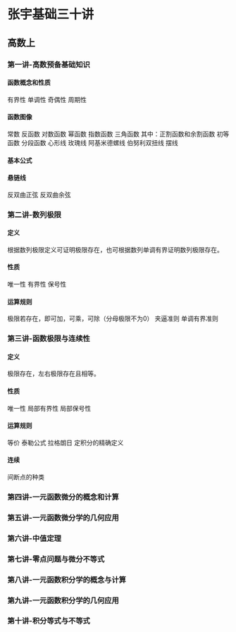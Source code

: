 # 张宇基础三十讲

## 高数上

### 第一讲-高数预备基础知识

#### 函数概念和性质

有界性
单调性
奇偶性
周期性

#### 函数图像

常数
反函数
对数函数
幂函数
指数函数
三角函数
       其中：正割函数和余割函数
初等函数
分段函数
心形线 
玫瑰线
阿基米德螺线
伯努利双扭线
摆线

#### 基本公式

#### 悬链线
反双曲正弦
反双曲余弦

### 第二讲-数列极限

#### 定义

根据数列极限定义可证明极限存在，也可根据数列单调有界证明数列极限存在。

#### 性质

唯一性
有界性
保号性

#### 运算规则

极限若存在，即可加，可乘，可除（分母极限不为0）
夹逼准则
单调有界准则

### 第三讲-函数极限与连续性

#### 定义

极限存在，左右极限存在且相等。

#### 性质

唯一性
局部有界性
局部保号性

#### 运算规则

等价
泰勒公式
拉格朗日
定积分的精确定义

#### 连续

间断点的种类

### 第四讲-一元函数微分的概念和计算

### 第五讲-一元函数微分学的几何应用

### 第六讲-中值定理

### 第七讲-零点问题与微分不等式

### 第八讲-一元函数积分学的概念与计算

### 第九讲-一元函数积分学的几何应用

### 第十讲-积分等式与不等式